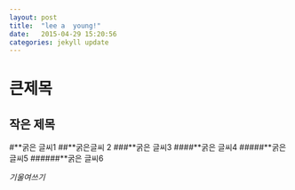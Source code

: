 ```yaml
---
layout: post
title:  "lee a  young!"
date:   2015-04-29 15:20:56
categories: jekyll update
---
```


큰제목
========
작은 제목
----------

#**굵은 글씨1
##**굵은글씨 2
###**굵은 글씨3
####**굵은 글씨4
#####**굵은 글씨5
######**굵은 글씨6


*기울여쓰기*

